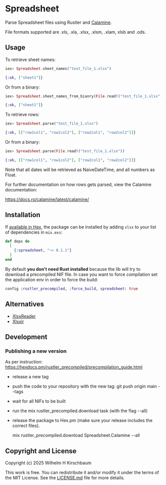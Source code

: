 # Spreadsheet

<!-- MDOC !-->

Parse Spreadsheet files using Rustler and [Calamine](https://docs.rs/calamine/latest/calamine/).

File formats supported are .xls, .xla, .xlsx, .xlsm, .xlam, xlsb and .ods.

## Usage

To retrieve sheet names:

```elixir
iex> Spreadsheet.sheet_names("test_file_1.xlsx")

{:ok, ["sheet1"]}
```

Or from a binary:

```elixir
iex> Spreadsheet.sheet_names_from_bianry(File.read!("test_file_1.xlsx"))

{:ok, ["sheet1"]}
```

To retrieve rows:

```elixir
iex> Spreadsheet.parse("test_file_1.xlsx")

{:ok, [["row1col1", "row1col2"], ["row2col1", "row2col2"]]}
```

Or from a binary:

```elixir
iex> Spreadsheet.parse(File.read!("test_file_1.xlsx"))

{:ok, [["row1col1", "row1col2"], ["row2col1", "row2col2"]]}
```


Note that all dates will be retrieved as NaiveDateTime, and all numbers as Float.

For further documentation on how rows gets parsed, view the Calamine documentation: 

https://docs.rs/calamine/latest/calamine/

<!-- MDOC !-->

## Installation

If [available in Hex](https://hex.pm/docs/publish), the package can be installed
by adding `xlsx` to your list of dependencies in `mix.exs`:

```elixir
def deps do
  [
    {:spreadsheet, "~> 0.1.1"}
  ]
end
```

By default **you don't need Rust installed** because the lib will try to download
a precompiled NIF file. In case you want to force compilation set the
application env in order to force the build:

```elixir
config :rustler_precompiled, :force_build, spreadsheet: true
```

## Alternatives

- [XlsxReader](https://hex.pm/packages/xlsx_readerhttps://hex.pm/packages/xlsx_reader)
- [Xlsxir](https://hex.pm/packages/xlsxir)

## Development

### Publishing a new version

As per instruction: https://hexdocs.pm/rustler_precompiled/precompilation_guide.html

- release a new tag
- push the code to your repository with the new tag: git push origin main --tags
- wait for all NIFs to be built
- run the mix rustler_precompiled.download task (with the flag --all)
- release the package to Hex.pm (make sure your release includes the correct files).


    mix rustler_precompiled.download Spreadsheet.Calamine --all


## Copyright and License

Copyright (c) 2025 Wilhelm H Kirschbaum

This work is free. You can redistribute it and/or modify it under the
terms of the MIT License. See the [LICENSE.md](./LICENSE.md) file for more details.
